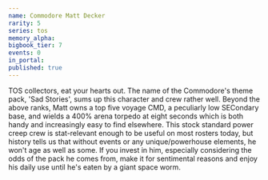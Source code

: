 ```yaml
---
name: Commodore Matt Decker
rarity: 5
series: tos
memory_alpha:
bigbook_tier: 7
events: 0
in_portal:
published: true
---
```


TOS collectors, eat your hearts out. The name of the Commodore's theme pack, 'Sad Stories', sums up this character and crew rather well. Beyond the above ranks, Matt owns a top five voyage CMD, a peculiarly low SECondary base, and wields a 400% arena torpedo at eight seconds which is both handy and increasingly easy to find elsewhere. This stock standard power creep crew is stat-relevant enough to be useful on most rosters today, but history tells us that without events or any unique/powerhouse elements, he won't age as well as some. If you invest in him, especially considering the odds of the pack he comes from, make it for sentimental reasons and enjoy his daily use until he's eaten by a giant space worm.
